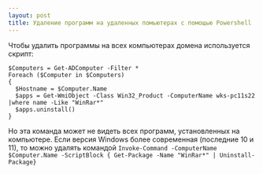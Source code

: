 ```yaml
---
layout: post
title: Удаление программ на удаленных помьютерах с помощью Powershell
---
```


Чтобы удалить программы на всех компьютерах домена используется скрипт:
```
$Computers = Get-ADComputer -Filter *
Foreach ($Computer in $Computers)
{
  $Hostname = $Computer.Name
  $apps = Get-WmiObject -Class Win32_Product -ComputerName wks-pc11s22 |where name -Like "WinRar*"
  $apps.uninstall()
}
```
Но эта команда может не видеть всех программ, установленных на компьютере. Если версия Windows более современная (последние 10 и 11), то можно удалять командой `Invoke-Command -ComputerName $Computer.Name -ScriptBlock { Get-Package -Name "WinRar*" | Uninstall-Package}`
